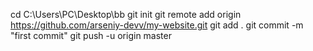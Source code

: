 cd C:\Users\PC\Desktop\bb
git init
git remote add origin https://github.com/arseniy-devv/my-website.git
git add .
git commit -m "first commit"
git push -u origin master
